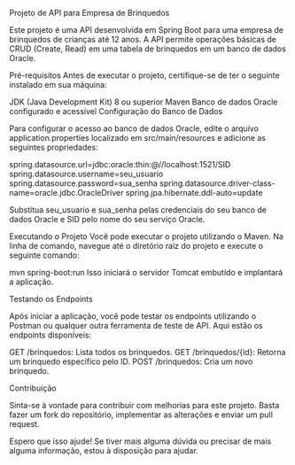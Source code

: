 Projeto de API para Empresa de Brinquedos

Este projeto é uma API desenvolvida em Spring Boot para uma empresa de brinquedos de crianças até 12 anos. A API permite operações básicas de CRUD (Create, Read) em uma tabela de brinquedos em um banco de dados Oracle.

Pré-requisitos
Antes de executar o projeto, certifique-se de ter o seguinte instalado em sua máquina:

JDK (Java Development Kit) 8 ou superior
Maven
Banco de dados Oracle configurado e acessível
Configuração do Banco de Dados

Para configurar o acesso ao banco de dados Oracle, edite o arquivo application.properties localizado em src/main/resources e adicione as seguintes propriedades:

spring.datasource.url=jdbc:oracle:thin:@//localhost:1521/SID
spring.datasource.username=seu_usuario
spring.datasource.password=sua_senha
spring.datasource.driver-class-name=oracle.jdbc.OracleDriver
spring.jpa.hibernate.ddl-auto=update

Substitua seu_usuario e sua_senha pelas credenciais do seu banco de dados Oracle e SID pelo nome do seu serviço Oracle.

Executando o Projeto
Você pode executar o projeto utilizando o Maven. Na linha de comando, navegue até o diretório raiz do projeto e execute o seguinte comando:

mvn spring-boot:run
Isso iniciará o servidor Tomcat embutido e implantará a aplicação.

Testando os Endpoints

Após iniciar a aplicação, você pode testar os endpoints utilizando o Postman ou qualquer outra ferramenta de teste de API. Aqui estão os endpoints disponíveis:

GET /brinquedos: Lista todos os brinquedos.
GET /brinquedos/{id}: Retorna um brinquedo específico pelo ID.
POST /brinquedos: Cria um novo brinquedo.

Contribuição

Sinta-se à vontade para contribuir com melhorias para este projeto. Basta fazer um fork do repositório, implementar as alterações e enviar um pull request.

Espero que isso ajude! Se tiver mais alguma dúvida ou precisar de mais alguma informação, estou à disposição para ajudar.
